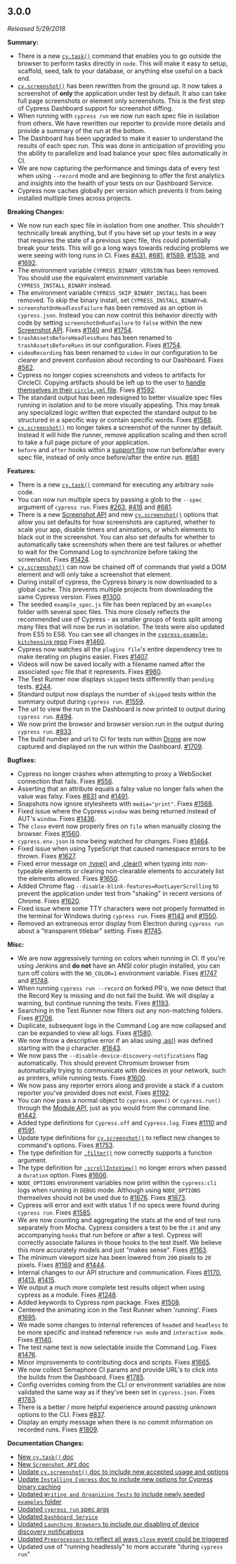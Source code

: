 ## 3.0.0

_Released 5/29/2018_

**Summary:**

- There is a new [`cy.task()`](/api/commands/task) command that enables you to
  go outside the browser to perform tasks directly in `node`. This will make it
  easy to setup, scaffold, seed, talk to your database, or anything else useful
  on a back end.
- [`cy.screenshot()`](/api/commands/screenshot) has been rewritten from the
  ground up. It now takes a screenshot of **only** the application under test by
  default. It also can take full page screenshots or element only screenshots.
  This is the first step of Cypress Dashboard support for screenshot diffing.
- When running with `cypress run` we now run each spec file in isolation from
  others. We have rewritten our reporter to provide more details and provide a
  summary of the run at the bottom.
- The Dashboard has been upgraded to make it easier to understand the results of
  each spec run. This was done in anticipation of providing you the ability to
  parallelize and load balance your spec files automatically in CI.
- We are now capturing the performance and timings data of every test when using
  `--record` mode and are beginning to offer the first analytics and insights
  into the health of your tests on our Dashboard Service.
- Cypress now caches globally per version which prevents it from being installed
  multiple times across projects.

**Breaking Changes:**

- We now run each spec file in isolation from one another. This _shouldn't_
  technically break anything, but if you have set up your tests in a way that
  requires the state of a previous spec file, this could potentially break your
  tests. This will go a long ways towards reducing problems we were seeing with
  long runs in CI. Fixes
  [#431](https://github.com/cypress-io/cypress/issues/431),
  [#681](https://github.com/cypress-io/cypress/issues/681),
  [#1589](https://github.com/cypress-io/cypress/issues/1589),
  [#1539](https://github.com/cypress-io/cypress/issues/1539), and
  [#1692](https://github.com/cypress-io/cypress/issues/1692).
- The environment variable `CYPRESS_BINARY_VERSION` has been removed. You should
  use the equivalent environment variable `CYPRESS_INSTALL_BINARY` instead.
- The environment variable `CYPRESS_SKIP_BINARY_INSTALL` has been removed. To
  skip the binary install, set `CYPRESS_INSTALL_BINARY=0`.
- `screenshotOnHeadlessFailure` has been removed as an option in `cypress.json`.
  Instead you can now control this behavior directly with code by setting
  `screenshotOnRunFailure` to `false` within the new
  [Screenshot API](/api/cypress-api/screenshot-api). Fixes
  [#1140](https://github.com/cypress-io/cypress/issues/1140) and
  [#1754](https://github.com/cypress-io/cypress/issues/1754).
- `trashAssetsBeforeHeadlessRuns` has been renamed to `trashAssetsBeforeRuns` in
  our configuration. Fixes
  [#1754](https://github.com/cypress-io/cypress/issues/1754).
- `videoRecording` has been renamed to `video` in our configuration to be
  clearer and prevent confusion about recording to our Dashboard. Fixes
  [#562](https://github.com/cypress-io/cypress/issues/562).
- Cypress no longer copies screenshots and videos to artifacts for CircleCI.
  Copying artifacts should be left up to the user to
  [handle themselves in their `circle.yml` file](https://circleci.com/docs/2.0/artifacts/).
  Fixes [#1592](https://github.com/cypress-io/cypress/issues/1592).
- The standard output has been redesigned to better visualize spec files running
  in isolation and to be more visually appealing. This may break any specialized
  logic written that expected the standard output to be structured in a specific
  way or contain specific words. Fixes
  [#1588](https://github.com/cypress-io/cypress/issues/1588).
- [`cy.screenshot()`](/api/commands/screenshot) no longer takes a screenshot of
  the runner by default. Instead it will hide the runner, remove application
  scaling and then scroll to take a full page picture of your application.
- `before` and `after` hooks within a
  [support file](/guides/core-concepts/writing-and-organizing-tests#Support-file)
  now run before/after every spec file, instead of only once before/after the
  entire run. [#681](https://github.com/cypress-io/cypress/issues/681)

**Features:**

- There is a new [`cy.task()`](/api/commands/task) command for executing any
  arbitrary `node` code.
- You can now run multiple specs by passing a glob to the `--spec` argument of
  `cypress run`. Fixes [#263](https://github.com/cypress-io/cypress/issues/263),
  [#416](https://github.com/cypress-io/cypress/issues/416) and
  [#681](https://github.com/cypress-io/cypress/issues/681).
- There is a new [Screenshot API](/api/cypress-api/screenshot-api) and new
  [`cy.screenshot()`](/api/commands/screenshot) options that allow you set
  defaults for how screenshots are captured, whether to scale your app, disable
  timers and animations, or which elements to black out in the screenshot. You
  can also set defaults for whether to automatically take screenshots when there
  are test failures or whether to wait for the Command Log to synchronize before
  taking the screenshot. Fixes
  [#1424](https://github.com/cypress-io/cypress/issues/1424).
- [`cy.screenshot()`](/api/commands/screenshot) can now be chained off of
  commands that yield a DOM element and will only take a screenshot that
  element.
- During install of cypress, the Cypress binary is now downloaded to a global
  cache. This prevents multiple projects from downloading the same Cypress
  version. Fixes [#1300](https://github.com/cypress-io/cypress/issues/1300).
- The seeded `example_spec.js` file has been replaced by an `examples` folder
  with several spec files. This more closely reflects the recommended use of
  Cypress - as smaller groups of tests split among many files that will now be
  run in isolation. The tests were also updated from ES5 to ES6. You can see all
  changes in the
  [`cypress-example-kitchensink` repo](https://github.com/cypress-io/cypress-example-kitchensink)
  Fixes [#1460](https://github.com/cypress-io/cypress/issues/1460).
- Cypress now watches all the `plugins file`'s entire dependency tree to make
  iterating on plugins easier. Fixes
  [#1407](https://github.com/cypress-io/cypress/issues/1407).
- Videos will now be saved locally with a filename named after the associated
  `spec` file that it represents. Fixes
  [#980](https://github.com/cypress-io/cypress/issues/980).
- The Test Runner now displays `skipped` tests differently than `pending` tests.
  [#244](https://github.com/cypress-io/cypress/issues/244).
- Standard output now displays the number of `skipped` tests within the summary
  output during `cypress run`.
  [#1559](https://github.com/cypress-io/cypress/issues/1559).
- The url to view the run in the Dashboard is now printed to output during
  `cypress run`. [#494](https://github.com/cypress-io/cypress/issues/494).
- We now print the browser and browser version run in the output during
  `cypress run`. [#833](https://github.com/cypress-io/cypress/issues/833).
- The build number and url to CI for tests run within [Drone](https://drone.io/)
  are now captured and displayed on the run within the Dashboard.
  [#1709](https://github.com/cypress-io/cypress/issues/1709).

**Bugfixes:**

- Cypress no longer crashes when attempting to proxy a WebSocket connection that
  fails. Fixes [#556](https://github.com/cypress-io/cypress/issues/556).
- Asserting that an attribute equals a falsy value no longer fails when the
  value was falsy. Fixes
  [#831](https://github.com/cypress-io/cypress/issues/831) and
  [#1491](https://github.com/cypress-io/cypress/issues/1491).
- Snapshots now ignore stylesheets with `media="print"`. Fixes
  [#1568](https://github.com/cypress-io/cypress/issues/1568).
- Fixed issue where the Cypress `window` was being returned instead of AUT's
  `window`. Fixes [#1436](https://github.com/cypress-io/cypress/issues/1436).
- The `close` event now properly fires on `file` when manually closing the
  browser. Fixes [#1560](https://github.com/cypress-io/cypress/issues/1560).
- `cypress.env.json` is now being watched for changes. Fixes
  [#1464](https://github.com/cypress-io/cypress/issues/1464).
- Fixed issue when using TypeScript that caused namespace errors to be thrown.
  Fixes [#1627](https://github.com/cypress-io/cypress/issues/1627).
- Fixed error message on [.type()](/api/commands/type) and
  [.clear()](/api/commands/clear) when typing into non-typeable elements or
  clearing non-clearable elements to accurately list the elements allowed. Fixes
  [#1650](https://github.com/cypress-io/cypress/issues/1650).
- Added Chrome flag `--disable-blink-features=RootLayerScrolling` to prevent the
  application under test from "shaking" in recent versions of Chrome. Fixes
  [#1620](https://github.com/cypress-io/cypress/issues/1620).
- Fixed issue where some TTY characters were not properly formatted in the
  terminal for Windows during `cypress run`. Fixes
  [#1143](https://github.com/cypress-io/cypress/issues/1143) and
  [#1550](https://github.com/cypress-io/cypress/issues/1550).
- Removed an extraneous error display from Electron during `cypress run` about a
  "transparent titlebar" setting. Fixes
  [#1745](https://github.com/cypress-io/cypress/issues/1745).

**Misc:**

- We are now aggressively turning on colors when running in CI. If you're using
  Jenkins and **do not** have an ANSI color plugin installed, you can turn off
  colors with the `NO_COLOR=1` environment variable. Fixes
  [#1747](https://github.com/cypress-io/cypress/issues/1747) and
  [#1748](https://github.com/cypress-io/cypress/issues/1748).
- When running `cypress run --record` on forked PR's, we now detect that the
  Record Key is missing and do not fail the build. We will display a warning,
  but continue running the tests. Fixes
  [#1193](https://github.com/cypress-io/cypress/issues/1193).
- Searching in the Test Runner now filters out any non-matching folders. Fixes
  [#1706](https://github.com/cypress-io/cypress/issues/1706).
- Duplicate, subsequent logs in the Command Log are now collapsed and can be
  expanded to view all logs. Fixes
  [#1580](https://github.com/cypress-io/cypress/issues/1580).
- We now throw a descriptive error if an alias using [.as()](/api/commands/as)
  was defined starting with the `@` character.
  [#1643](https://github.com/cypress-io/cypress/issues/1643).
- We now pass the `--disable-device-discovery-notifications` flag automatically.
  This should prevent Chromium browser from automatically trying to communicate
  with devices in your network, such as printers, while running tests. Fixes
  [#1600](https://github.com/cypress-io/cypress/issues/1600).
- We now pass any reporter errors along and provide a stack if a custom reporter
  you've provided does not exist. Fixes
  [#1192](https://github.com/cypress-io/cypress/issues/1192).
- You can now pass a normal object to `cypress.open()` or `cypress.run()`
  through the [Module API](/guides/guides/module-api), just as you would from
  the command line. [#1442](https://github.com/cypress-io/cypress/issues/1442).
- Added type definitions for `Cypress.off` and `Cypress.log`. Fixes
  [#1110](https://github.com/cypress-io/cypress/issues/1110) and
  [#1591](https://github.com/cypress-io/cypress/issues/1591).
- Update type definitions for [`cy.screenshot()`](/api/commands/screenshot) to
  reflect new changes to command's options. Fixes
  [#1753](https://github.com/cypress-io/cypress/issues/1753).
- The type definition for [`.filter()`](/api/commands/filter) now correctly
  supports a function argument.
- The type definition for [`.scrollIntoView()`](/api/commands/scrollintoview) no
  longer errors when passed a `duration` option. Fixes
  [#1606](https://github.com/cypress-io/cypress/issues/1606).
- `NODE_OPTIONS` environment variables now print within the `cypress:cli` logs
  when running in `DEBUG` mode. Although using `NODE_OPTIONS` themselves should
  not be used due to [#1676](https://github.com/cypress-io/cypress/issues/1676).
  Fixes [#1673](https://github.com/cypress-io/cypress/issues/1673).
- Cypress will error and exit with status 1 if no specs were found during
  `cypress run`. Fixes
  [#1585](https://github.com/cypress-io/cypress/issues/1585).
- We are now counting and aggregating the stats at the end of test runs
  separately from Mocha. Cypress considers a test to be the `it` and any
  accompanying `hooks` that run before or after a test. Cypress will correctly
  associate failures in those hooks to the test itself. We believe this more
  accurately models and just "makes sense". Fixes
  [#1163](https://github.com/cypress-io/cypress/issues/1163).
- The minimum viewport size has been lowered from `200` pixels to `20` pixels.
  Fixes [#1169](https://github.com/cypress-io/cypress/issues/1169) and
  [#1444](https://github.com/cypress-io/cypress/issues/1444).
- Internal changes to our API structure and communication. Fixes
  [#1170](https://github.com/cypress-io/cypress/issues/1170),
  [#1413](https://github.com/cypress-io/cypress/issues/1413),
  [#1415](https://github.com/cypress-io/cypress/issues/1415).
- We output a much more complete test results object when using cypress as a
  module. Fixes [#1248](https://github.com/cypress-io/cypress/issues/1248).
- Added keywords to Cypress npm package. Fixes
  [#1508](https://github.com/cypress-io/cypress/issues/1508).
- Centered the animating icon in the Test Runner when 'running'. Fixes
  [#1695](https://github.com/cypress-io/cypress/issues/1695).
- We made some changes to internal references of `headed` and `headless` to be
  more specific and instead reference `run mode` and `interactive mode`. Fixes
  [#1140](https://github.com/cypress-io/cypress/issues/1140).
- The test name text is now selectable inside the Command Log. Fixes
  [#1476](https://github.com/cypress-io/cypress/issues/1476).
- Minor improvements to contributing docs and scripts. Fixes
  [#1665](https://github.com/cypress-io/cypress/issues/1665).
- We now collect Semaphore CI params and provide URL's to click into the builds
  from the Dashboard. Fixes
  [#1785](https://github.com/cypress-io/cypress/issues/1785).
- Config overrides coming from the CLI or environment variables are now
  validated the same way as if they've been set in `cypress.json`. Fixes
  [#1783](https://github.com/cypress-io/cypress/issues/1783).
- There is a better / more helpful experience around passing unknown options to
  the CLI. Fixes [#837](https://github.com/cypress-io/cypress/issues/837).
- Display an empty message when there is no commit information on recorded runs.
  Fixes [#1809](https://github.com/cypress-io/cypress/issues/1809).

**Documentation Changes:**

- [New `cy.task()` doc](/api/commands/task)
- [New `Screenshot API` doc](/api/cypress-api/screenshot-api)
- [Update `cy.screenshot()` doc to include new accepted usage and options](/api/commands/screenshot)
- [Update `Installing Cypress` doc to include new options for Cypress binary caching](/guides/getting-started/installing-cypress)
- [Updated `Writing and Organizing Tests` to include newly seeded `examples` folder](/guides/core-concepts/writing-and-organizing-tests)
- [Updated `cypress run` spec args](/guides/guides/command-line#cypress-run)
- [Updated `Dashboard Service`](/guides/cloud/introduction)
- [Updated `Launching Browsers` to include our disabling of device discovery notifications](/guides/guides/launching-browsers)
- [Updated `Preprocessors` to reflect all ways `close` event could be triggered](/guides/cloud/introduction)
- Updated use of "running headlessly" to more accurate "during `cypress run`"

